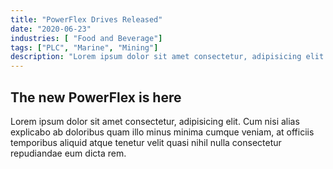 ```yaml
---
title: "PowerFlex Drives Released"
date: "2020-06-23"
industries: [ "Food and Beverage"]
tags: ["PLC", "Marine", "Mining"]
description: "Lorem ipsum dolor sit amet consectetur, adipisicing elit. Cum nisi alias explicabo ab doloribus quam illo minus minima cumque veniam, at officiis temporibus aliquid atque tenetur velit quasi nihil nulla consectetur repudiandae eum dicta rem."
---
```


## The new PowerFlex is here

Lorem ipsum dolor sit amet consectetur, adipisicing elit. Cum nisi alias explicabo ab doloribus quam illo minus minima cumque veniam, at officiis temporibus aliquid atque tenetur velit quasi nihil nulla consectetur repudiandae eum dicta rem.

